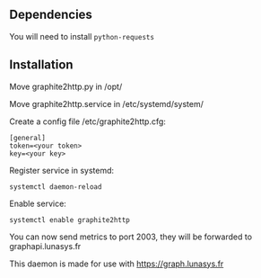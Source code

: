 ## Dependencies

You will need to install ```python-requests```

## Installation

Move graphite2http.py in /opt/

Move graphite2http.service in /etc/systemd/system/

Create a config file /etc/graphite2http.cfg:
```
[general]
token=<your token>
key=<your key>
```

Register service in systemd:

```
systemctl daemon-reload
```

Enable service:

```
systemctl enable graphite2http
```

You can now send metrics to port 2003, they will be forwarded to graphapi.lunasys.fr

This daemon is made for use with https://graph.lunasys.fr
